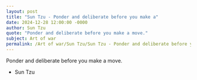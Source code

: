 ```yaml
---
layout: post
title: "Sun Tzu - Ponder and deliberate before you make a"
date: 2024-12-28 12:00:00 -0000
author: Sun Tzu
quote: "Ponder and deliberate before you make a move."
subject: Art of war
permalink: /Art of war/Sun Tzu/Sun Tzu - Ponder and deliberate before you make a
---
```


Ponder and deliberate before you make a move.

- Sun Tzu
